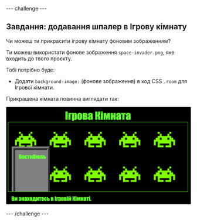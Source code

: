 \--- challenge \---

## Завдання: додавання шпалер в Ігрову кімнату

Чи можеш ти прикрасити ігрову кімнату фоновим зображенням?

Ти можеш використати фонове зображення `space-invader.png`, яке входить до твого проєкту.

Тобі потрібно буде:

+ Додати `background-image:` (фонове зображення) в код CSS `.room` для Ігрової кімнати. 

Прикрашена кімната повинна виглядати так:

![знімок екрана](images/rooms-games-finished.png)

\--- /challenge \---